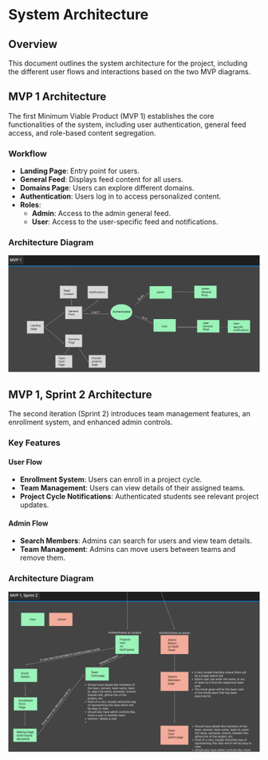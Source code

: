 # System Architecture

## Overview

This document outlines the system architecture for the project, including the different user flows and interactions based on the two MVP diagrams.

## MVP 1 Architecture

The first Minimum Viable Product (MVP 1) establishes the core functionalities of the system, including user authentication, general feed access, and role-based content segregation.

### Workflow

- **Landing Page**: Entry point for users.
- **General Feed**: Displays feed content for all users.
- **Domains Page**: Users can explore different domains.
- **Authentication**: Users log in to access personalized content.
- **Roles**:
  - **Admin**: Access to the admin general feed.
  - **User**: Access to the user-specific feed and notifications.

### Architecture Diagram

![MVP 1 Architecture](backend/api/images/mvp1.png)

## MVP 1, Sprint 2 Architecture

The second iteration (Sprint 2) introduces team management features, an enrollment system, and enhanced admin controls.

### Key Features

#### User Flow

- **Enrollment System**: Users can enroll in a project cycle.
- **Team Management**: Users can view details of their assigned teams.
- **Project Cycle Notifications**: Authenticated students see relevant project updates.

#### Admin Flow

- **Search Members**: Admins can search for users and view team details.
- **Team Management**: Admins can move users between teams and remove them.

### Architecture Diagram

![MVP 1 Sprint 2 Architecture](backend/api/images/mvp1_sprint2.png)
